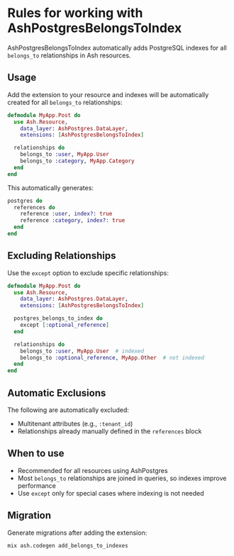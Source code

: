 # Rules for working with AshPostgresBelongsToIndex

AshPostgresBelongsToIndex automatically adds PostgreSQL indexes for all `belongs_to` relationships in Ash resources.

## Usage

Add the extension to your resource and indexes will be automatically created for all `belongs_to` relationships:

```elixir
defmodule MyApp.Post do
  use Ash.Resource,
    data_layer: AshPostgres.DataLayer,
    extensions: [AshPostgresBelongsToIndex]

  relationships do
    belongs_to :user, MyApp.User
    belongs_to :category, MyApp.Category
  end
end
```

This automatically generates:

```elixir
postgres do
  references do
    reference :user, index?: true
    reference :category, index?: true
  end
end
```

## Excluding Relationships

Use the `except` option to exclude specific relationships:

```elixir
defmodule MyApp.Post do
  use Ash.Resource,
    data_layer: AshPostgres.DataLayer,
    extensions: [AshPostgresBelongsToIndex]

  postgres_belongs_to_index do
    except [:optional_reference]
  end

  relationships do
    belongs_to :user, MyApp.User  # indexed
    belongs_to :optional_reference, MyApp.Other  # not indexed
  end
end
```

## Automatic Exclusions

The following are automatically excluded:
- Multitenant attributes (e.g., `:tenant_id`)
- Relationships already manually defined in the `references` block

## When to use

- Recommended for all resources using AshPostgres
- Most `belongs_to` relationships are joined in queries, so indexes improve performance
- Use `except` only for special cases where indexing is not needed

## Migration

Generate migrations after adding the extension:

```bash
mix ash.codegen add_belongs_to_indexes
```

